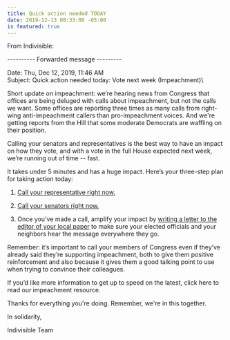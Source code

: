 ```yaml
---
title: Quick action needed TODAY
date: 2019-12-13 08:33:00 -05:00
is featured: true
---
```


From Indivisible:

---------- Forwarded message ---------

Date: Thu, Dec 12, 2019, 11:46 AM\
Subject: Quick action needed today: Vote next week (Impeachment)\

Short update on impeachment: we’re hearing news from Congress that offices are being deluged with calls about impeachment, but not the calls we want. Some offices are reporting three times as many calls from right-wing anti-impeachment callers than pro-impeachment voices. And we're getting reports from the Hill that some moderate Democrats are waffling on their position.

Calling your senators and representatives is the best way to have an impact on how they vote, and with a vote in the full House expected next week, we’re running out of time -- fast.

It takes under 5 minutes and has a huge impact. Here’s your three-step plan for taking action today:

1. [Call your representative right now.](https://indivisible.org/demand-your-representative-support-articles-impeachment?akid=56489.128256.lSNTOP&rd=1&source=email20191212link1&t=6&utm_medium=link1&utm_source=email)

2. [Call your senators right now. ](https://indivisible.org/demand-your-senators-support-fair-and-open-impeachment-trial?akid=56489.128256.lSNTOP&rd=1&source=email20191212link2&t=7&utm_medium=link2&utm_source=email)

3. Once you’ve made a call, amplify your impact by [writing a letter to the editor of your local paper](https://act.indivisible.org/lte/submit-letter-editor-impeachment-nobody-above-law?action_id=5013543&akid=56489.412625.jEvGZw&ar=1&rd=1&source=email20191212link3) to make sure your elected officials and your neighbors hear the message everywhere they go.

Remember: it’s important to call your members of Congress even if they’ve already said they’re supporting impeachment, both to give them positive reinforcement and also because it gives them a good talking point to use when trying to convince their colleagues.

If you’d like more information to get up to speed on the latest, click here to read our impeachment resource.

Thanks for everything you're doing. Remember, we're in this together.

In solidarity,

Indivisible Team